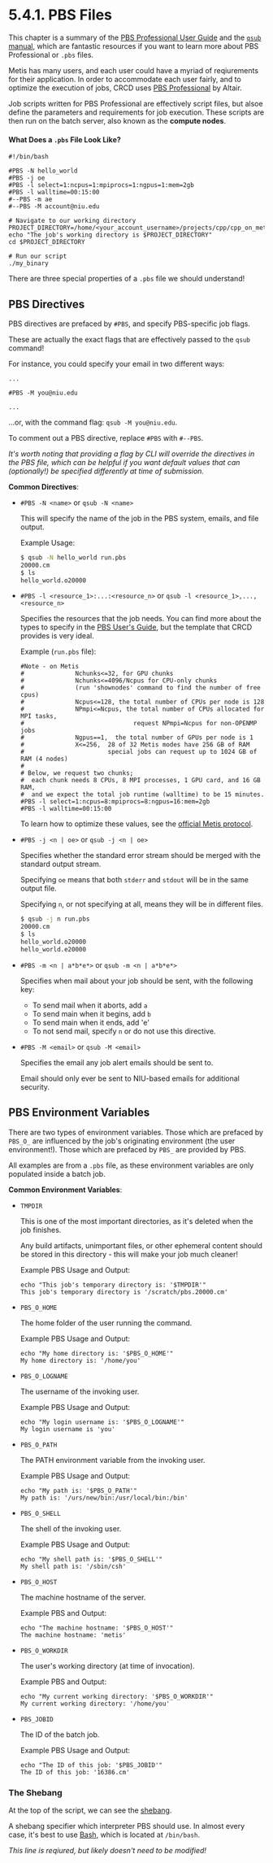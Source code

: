# 5.4.1. PBS Files

This chapter is a summary of the [PBS Professional User Guide](https://www.utrgv.edu/hpcc/_files/documents/pbspro-user-guide.pdf) and the [`qsub` manual](https://www.jlab.org/hpc/PBS/qsub.html), which are fantastic resources if you want to learn more about PBS Professional or `.pbs` files.

Metis has many users, and each user could have a myriad of reqiurements for their application. In order to accommodate each user fairly, and to optimize the execution of jobs, CRCD uses [PBS Professional](https://altair.com/pbs-professional/) by Altair.

Job scripts written for PBS Professional are effectively script files, but alsoe define the parameters and requirements for job execution. These scripts are then run on the batch server, also known as the **compute nodes**.

#### What Does a `.pbs` File Look Like?
```
#!/bin/bash

#PBS -N hello_world
#PBS -j oe
#PBS -l select=1:ncpus=1:mpiprocs=1:ngpus=1:mem=2gb
#PBS -l walltime=00:15:00
#--PBS -m ae
#--PBS -M account@niu.edu

# Navigate to our working directory
PROJECT_DIRECTORY=/home/<your_account_username>/projects/cpp/cpp_on_metis
echo "The job's working directory is $PROJECT_DIRECTORY"
cd $PROJECT_DIRECTORY

# Run our script
./my_binary
```

There are three special properties of a `.pbs` file we should understand!

## PBS Directives

PBS directives are prefaced by `#PBS`, and specify PBS-specific job flags. 

These are actually the exact flags that are effectively passed to the `qsub` command!

For instance, you could specify your email in two different ways:
```pbs
...

#PBS -M you@niu.edu

...
```

...or, with the command flag: `qsub -M you@niu.edu`.

To comment out a PBS directive, replace `#PBS` with `#--PBS`.

*It's worth noting that providing a flag by CLI will override the directives in the PBS file, which can be helpful if you want default values that can (optionally!) be specified differently at time of submission.*

**Common Directives**:
* `#PBS -N <name>` or `qsub -N <name>`

    This will specify the name of the job in the PBS system, emails, and file output.

    Example Usage:
    ```bash
    $ qsub -N hello_world run.pbs
    20000.cm
    $ ls
    hello_world.o20000
    ```
* `#PBS -l <resource_1>:...:<resource_n>` or `qsub -l <resource_1>,...,<resource_n>`

    Specifies the resources that the job needs. You can find more about the types to specify in the [PBS User's Guide](https://www.utrgv.edu/hpcc/_files/documents/pbspro-user-guide.pdf), but the template that CRCD provides is very ideal.
    

    Example (`run.pbs` file):
    ```pbs
    #Note - on Metis
    #              Nchunks<=32, for GPU chunks
    #              Nchunks<=4096/Ncpus for CPU-only chunks
    #              (run 'shownodes' command to find the number of free cpus)
    #              Ncpus<=128, the total number of CPUs per node is 128
    #              NPmpi<=Ncpus, the total number of CPUs allocated for MPI tasks,
    #                              request NPmpi=Ncpus for non-OPENMP jobs
    #              Ngpus==1,  the total number of GPUs per node is 1
    #              X<=256,  28 of 32 Metis modes have 256 GB of RAM
    #                       special jobs can request up to 1024 GB of RAM (4 nodes)
    #
    # Below, we request two chunks;
    #  each chunk needs 8 CPUs, 8 MPI processes, 1 GPU card, and 16 GB RAM,
    #  and we expect the total job runtime (walltime) to be 15 minutes.
    #PBS -l select=1:ncpus=8:mpiprocs=8:ngpus=16:mem=2gb
    #PBS -l walltime=00:15:00
    ```

    To learn how to optimize these values, see the [official Metis protocol](https://www.niu.edu/crcd/current-users/getting-started/queue-commands-job-management.shtml#jobcontrol).
* `#PBS -j <n | oe>` or `qsub -j <n | oe>`

    Specifies whether the standard error stream should be merged with the standard output stream.

    Specifying `oe` means that both `stderr` and `stdout` will be in the same output file.

    Specifying `n`, or not specifying at all, means they will be in different files.

    ```bash
    $ qsub -j n run.pbs
    20000.cm
    $ ls
    hello_world.o20000
    hello_world.e20000
    ```
* `#PBS -m <n | a*b*e*>` or `qsub -m <n | a*b*e*>`

    Specifies when mail about your job should be sent, with the following key:
    * To send mail when it aborts, add `a`
    * To send main when it begins, add `b`
    * To send main when it ends, add 'e'
    * To not send mail, specify `n` or do not use this directive.
* `#PBS -M <email>` or `qsub -M <email>`

    Specifies the email any job alert emails should be sent to.

    Email should only ever be sent to NIU-based emails for additional security.

## PBS Environment Variables

There are two types of environment variables. Those which are prefaced by `PBS_O_` are influenced by the job's originating environment (the user environment!). Those which are prefaced by `PBS_` are provided by PBS.

All examples are from a `.pbs` file, as these environment variables are only populated inside a batch job.

**Common Environment Variables**:
* `TMPDIR`

    This is one of the most important directories, as it's deleted when the job finishes.

    Any build artifacts, unimportant files, or other ephemeral content should be stored in this directory - this will make your job much cleaner!

    Example PBS Usage and Output:
    ```pbs
    echo "This job's temporary directory is: '$TMPDIR'"
    This job's temporary directory is '/scratch/pbs.20000.cm'
    ```
* `PBS_O_HOME`

    The home folder of the user running the command.

    Example PBS Usage and Output:
    ```pbs
    echo "My home directory is: '$PBS_O_HOME'"
    My home directory is: '/home/you'
    ```
* `PBS_O_LOGNAME`

    The username of the invoking user.

    Example PBS Usage and Output:
    ```pbs
    echo "My login username is: '$PBS_O_LOGNAME'"
    My login username is 'you'
    ```
* `PBS_O_PATH`

    The PATH environment variable from the invoking user.

    Example PBS Usage and Output:
    ```pbs
    echo "My path is: '$PBS_O_PATH'"
    My path is: '/urs/new/bin:/usr/local/bin:/bin'
    ```
* `PBS_O_SHELL`

    The shell of the invoking user.

    Example PBS Usage and Output:
    ```pbs
    echo "My shell path is: '$PBS_O_SHELL'"
    My shell path is: '/sbin/csh'
    ```
* `PBS_O_HOST`

    The machine hostname of the server.

    Example PBS and Output:
    ```pbs
    echo "The machine hostname: '$PBS_O_HOST'"
    The machine hostname: 'metis'
    ```
* `PBS_O_WORKDIR`

    The user's working directory (at time of invocation).

    Example PBS and Output:
    ```pbs
    echo "My current working directory: '$PBS_O_WORKDIR'"
    My current working directory: '/home/you'
    ```
* `PBS_JOBID`

    The ID of the batch job.

    Example PBS Usage and Output:
    ```pbs
    echo "The ID of this job: '$PBS_JOBID'"
    The ID of this job: '16386.cm'
    ```

### The Shebang
At the top of the script, we can see the [shebang](https://en.wikipedia.org/wiki/Shebang_%28Unix%29).

A shebang specifier which interpreter PBS should use. In almost every case, it's best to use [Bash](https://www.gnu.org/software/bash/), which is located at `/bin/bash`.

*This line is reqiured, but likely doesn't need to be modified!*
